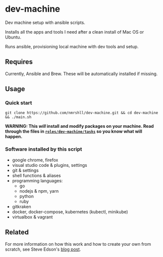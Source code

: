 # dev-machine

Dev machine setup with ansible scripts.

Installs all the apps and tools I need after a clean install of Mac OS or Ubuntu.

Runs ansible, provisioning local machine with dev tools and setup.

## Requires

Currently, Ansible and Brew. These will be automatically installed if missing.

## Usage

### Quick start

`git clone https://github.com/nmrshll/dev-machine.git && cd dev-machine && ./main.sh`

**WARNING: This *will* install and modify packages on your machine. Read through the files in [`roles/dev-machine/tasks`](https://github.com/nmrshll/dev-machine/tree/master/roles/dev-machine/tasks) so you know what will happen.**

### Software installed by this script

- google chrome, firefox
- visual studio code & plugins, settings
- git & settings
- shell functions & aliases
- programming languages:
  - go
  - nodejs & npm, yarn
  - python
  - ruby
- gitkraken
- docker, docker-compose, kubernetes (kubectl, minikube)
- virtualbox & vagrant

## Related

For more information on how this work and how to create your own from scratch, see Steve Edson's [blog post](https://steveedson.co.uk/ansible/dev-machine).
